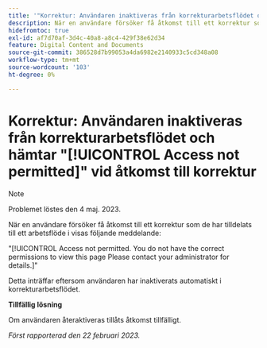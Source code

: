 ```yaml
---
title: '"Korrektur: Användaren inaktiveras från korrekturarbetsflödet och åtkomst tillåts inte vid åtkomst till korrektur'
description: När en användare försöker få åtkomst till ett korrektur som de har tilldelats till ett arbetsflöde i visas ett meddelande om åtkomst som inte är tillåtet.
hidefromtoc: true
exl-id: af7d70af-3d4c-40a8-a8c4-429f38e62d34
feature: Digital Content and Documents
source-git-commit: 386528d7b99053a4da6982e2140933c5cd348a08
workflow-type: tm+mt
source-wordcount: '103'
ht-degree: 0%

---
```


# Korrektur: Användaren inaktiveras från korrekturarbetsflödet och hämtar &quot;[!UICONTROL Access not permitted]&quot; vid åtkomst till korrektur

<!--This is on both the WF and WFP TOCs-->

>[!NOTE]
>
>Problemet löstes den 4 maj. 2023.

När en användare försöker få åtkomst till ett korrektur som de har tilldelats till ett arbetsflöde i visas följande meddelande:

&quot;[!UICONTROL Access not permitted. You do not have the correct permissions to view this page Please contact your administrator for details.]&quot;

Detta inträffar eftersom användaren har inaktiverats automatiskt i korrekturarbetsflödet.

**Tillfällig lösning**

Om användaren återaktiveras tillåts åtkomst tillfälligt.

_Först rapporterad den 22 februari 2023._
